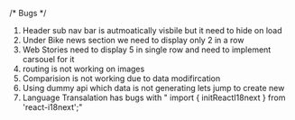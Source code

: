 /* Bugs */
1. Header sub nav bar is autmoatically visbile but it need to hide on load 
2. Under Bike news section we need to display only 2 in a row 
3. Web Stories need to display 5 in single row and need to implement carsouel for it
4. routing is not working on images
5. Comparision is not working due to data modifircation
6. Using dummy api which data is not generating lets jump to create new
7. Language Transalation has bugs with " import { initReactI18next } from 'react-i18next';"
